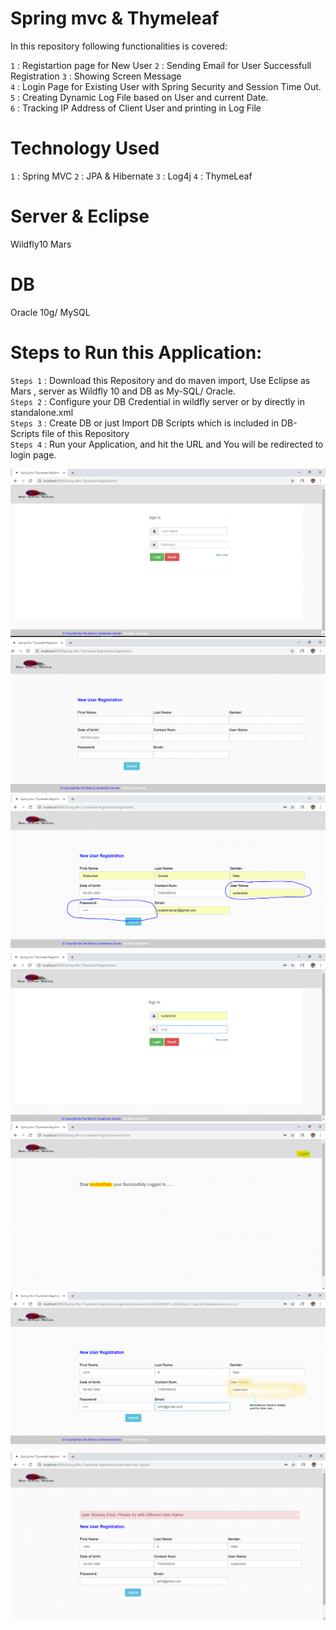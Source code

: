 # Spring mvc & Thymeleaf


In this repository following functionalities is covered:                                                                                 

`1` : Registartion page for New User                                                                                                     `2` : Sending Email for User Successfull Registration 
`3` : Showing Screen Message                                                                                                             
`4` : Login Page for Existing User with Spring Security and Session Time Out.                                                           
`5` : Creating Dynamic Log File based on User and current Date.                                                                         
`6` : Tracking IP Address of Client User and printing in Log File                                                                       

# Technology Used
 `1` : Spring MVC
 `2` : JPA & Hibernate
 `3` : Log4j
 `4` : ThymeLeaf
 
 # Server & Eclipse
  Wildfly10
  Mars
  
 # DB
   Oracle 10g/ MySQL
  
 # Steps to Run this Application:
 
 `Steps 1` : Download this Repository and do maven import, Use Eclipse as Mars , server as Wildfly 10 and DB as My-SQL/ Oracle.         
 `Steps 2` : Configure your DB Credential in wildfly server or by directly in standalone.xml                                            
 `Steps 3` : Create DB or just Import DB Scripts which is included in DB-Scripts file of this Repository                                
 `Steps 4` : Run your Application, and hit the URL and You will be redirected to login page.                                            
 
<img src="https://github.com/Sudarshan-Gowda/Spring-Mvc-Thymeleaf-Registration/blob/master/docs/Picture1.PNG"/>
<img src="https://github.com/Sudarshan-Gowda/Spring-Mvc-Thymeleaf-Registration/blob/master/docs/Picture2.PNG"/>
<img src="https://github.com/Sudarshan-Gowda/Spring-Mvc-Thymeleaf-Registration/blob/master/docs/Picture3.PNG"/>
<img src="https://github.com/Sudarshan-Gowda/Spring-Mvc-Thymeleaf-Registration/blob/master/docs/Picture4.PNG"/>
<img src="https://github.com/Sudarshan-Gowda/Spring-Mvc-Thymeleaf-Registration/blob/master/docs/Picture5.PNG"/>
<img src="https://github.com/Sudarshan-Gowda/Spring-Mvc-Thymeleaf-Registration/blob/master/docs/Picture6.PNG"/>
<img src="https://github.com/Sudarshan-Gowda/Spring-Mvc-Thymeleaf-Registration/blob/master/docs/Picture7.PNG"/>
 

 
 
 
 
 
